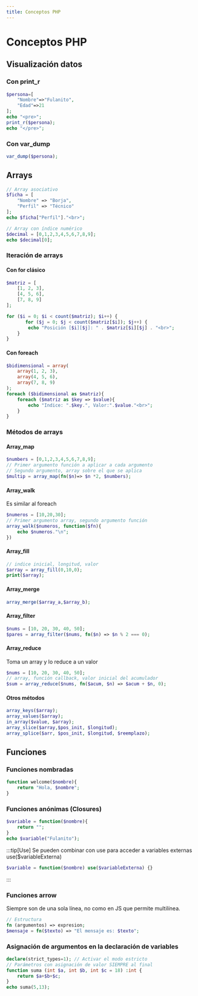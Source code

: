 ```yaml
---
title: Conceptos PHP
---
```

# Conceptos PHP


## Visualización datos
### Con print_r
```php
$persona=[
    "Nombre"=>"Fulanito", 
    "Edad"=>21
];
echo "<pre>";
print_r($persona);
echo "</pre>";
```
### Con var_dump
```php
var_dump($persona);
```


## Arrays
```php
// Array asociativo
$ficha = [
    "Nombre" => "Borja",
    "Perfil" => "Técnico"
];
echo $ficha["Perfil"]."<br>";

// Array con índice numérico
$decimal = [0,1,2,3,4,5,6,7,8,9];
echo $decimal[0];
```
### Iteración de arrays
#### Con for clásico
```php
$matriz = [
    [1, 2, 3],
    [4, 5, 6],
    [7, 8, 9]
];

for ($i = 0; $i < count($matriz); $i++) {
       for ($j = 0; $j < count($matriz[$i]); $j++) {
        echo "Posición [$i][$j]: " . $matriz[$i][$j] . "<br>";
    }
}
```

#### Con foreach
```php
$bidimensional = array(
    array(1, 2, 3),
    array(4, 5, 6),
    array(7, 8, 9)
);
foreach ($bidimensional as $matriz){
    foreach ($matriz as $key => $value){
        echo "Indice: ".$key.", Valor:".$value."<br>";
    }
}
```


### Métodos de arrays
#### Array_map
```php
$numbers = [0,1,2,3,4,5,6,7,8,9];
// Primer argumento función a aplicar a cada argumento
// Segundo argumento, array sobre el que se aplica
$multip = array_map(fn($n)=> $n *2, $numbers);

```
#### Array_walk
Es similar al foreach
```php
$numeros = [10,20,30];
// Primer argumento array, segundo argumento función
array_walk($numeros, function($fn){
    echo $numeros."\n";
})
```

#### Array_fill
```php
// indice inicial, longitud, valor
$array = array_fill(0,10,0);
print($array);
```
#### Array_merge
```php
array_merge($array_a,$array_b);
```

#### Array_filter
```php
$nums = [10, 20, 30, 40, 50];
$pares = array_filter($nums, fn($n) => $n % 2 === 0);
```

#### Array_reduce
Toma un array y lo reduce a un valor
```php
$nums = [10, 20, 30, 40, 50];
// array, función callback, valor inicial del acumulador
$sum = array_reduce($nums, fn($acum, $n) => $acum + $n, 0);
```


#### Otros métodos
```php
array_keys($array);
array_values($array);
in_array($value, $array);
array_slice($array,$pos_init, $longitud);
array_splice($arr, $pos_init, $longitud, $reemplazo);
```



## Funciones
### Funciones nombradas
```php
function welcome($nombre){
    return "Hola, $nombre";
}
```
### Funciones anónimas (Closures)
```php
$variable = function($nombre){
    return "";
}
echo $variable("Fulanito");
```
:::tip[Use]
Se pueden combinar con use para acceder a variables externas use($variableExterna)
```php
$variable = function($nombre) use($variableExterna) {}
```
:::
### Funciones arrow
Siempre son de una sola línea, no como en JS que permite multilínea.
```php
// Estructura
fn (argumentos) => expresion; 
$mensaje = fn($texto) => "El mensaje es: $texto";
```



### Asignación de argumentos en la declaración de variables
```php
declare(strict_types=1); // Activar el modo estricto
// Parámetros con asignación de valor SIEMPRE al final
function suma (int $a, int $b, int $c = 18) :int {
    return $a+$b+$c;
}
echo suma(5,13);
```